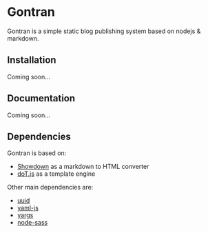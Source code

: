 # Gontran

Gontran is a simple static blog publishing system based on nodejs & markdown.  

## Installation

Coming soon…

## Documentation

Coming soon…

## Dependencies

Gontran is based on:
 - [Showdown](https://showdownjs.com/) as a markdown to HTML converter
 - [doT.js](https://olado.github.io/doT/index.html) as a template engine

Other main dependencies are:
 - [uuid](https://github.com/kelektiv/node-uuid)
 - [yaml-js](https://github.com/connec/yaml-js)
 - [yargs](https://yargs.js.org/)
 - [node-sass](https://github.com/sass/node-sass)

